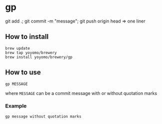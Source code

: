 # gp
git add .; git commit -m "message"; git push origin head => one liner

## How to install
`brew update`\
`brew tap yoyomo/brewery`\
`brew install yoyomo/brewery/gp`

## How to use
`gp MESSAGE`

where `MESSAGE` can be a commit message with or without quotation marks

### Example
`gp message without quotation marks`
